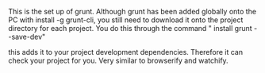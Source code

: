 This is the set up of grunt.  Although grunt has been added globally onto the PC with install -g grunt-cli, you still need to download it onto the project directory for each project.
You do this through the command " install grunt --save-dev"

this adds it to your project development dependencies.  Therefore it can check your project for you.  Very similar to browserify and watchify. 